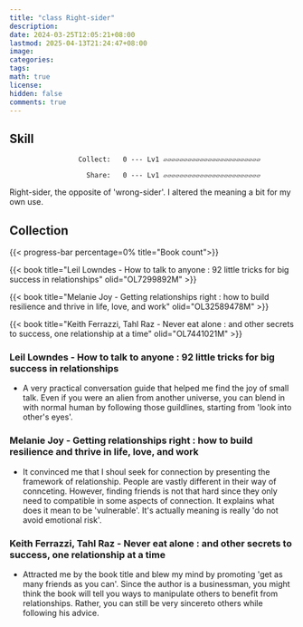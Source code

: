 ```yaml
---
title: "class Right-sider"
description: 
date: 2024-03-25T12:05:21+08:00
lastmod: 2025-04-13T21:24:47+08:00
image: 
categories: 
tags: 
math: true
license: 
hidden: false
comments: true
---
```

## Skill

                     Collect:   0 --- Lv1 ▱▱▱▱▱▱▱▱▱▱▱▱▱▱▱▱▱▱▱▱▱▱▱▱

                       Share:   0 --- Lv1 ▱▱▱▱▱▱▱▱▱▱▱▱▱▱▱▱▱▱▱▱▱▱▱▱

Right-sider, the opposite of 'wrong-sider'. I altered the meaning a bit for my own use.

## Collection
{{< progress-bar percentage=0% title="Book count">}}

{{< book title="Leil Lowndes - How to talk to anyone : 92 little tricks for big success in relationships" olid="OL7299892M" >}}

{{< book title="Melanie Joy - Getting relationships right : how to build resilience and thrive in life, love, and work" olid="OL32589478M" >}}

{{< book title="Keith Ferrazzi, Tahl Raz - Never eat alone : and other secrets to success, one relationship at a time" olid="OL7441021M" >}}
### Leil Lowndes - How to talk to anyone : 92 little tricks for big success in relationships
- A very practical conversation guide that helped me find the joy of small talk. Even if you were an alien from another universe, you can blend in with normal human by following those guildlines, starting from 'look into other's eyes'.

### Melanie Joy - Getting relationships right : how to build resilience and thrive in life, love, and work
- It convinced me that I shoul seek for connection by presenting the framework of relationship. People are vastly different in their way of connceting. However, finding friends is not that hard since they only need to compatible in some aspects of connection. It explains what does it mean to be 'vulnerable'. It's actually meaning is really 'do not avoid emotional risk'.

### Keith Ferrazzi, Tahl Raz - Never eat alone : and other secrets to success, one relationship at a time
- Attracted me by the book title and blew my mind by promoting 'get as many friends as you can'. Since the author is a businessman, you might think the book will tell you ways to manipulate others to benefit from relationships. Rather, you can still be very sincereto others while following his advice.
